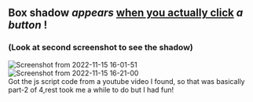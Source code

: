 ## Box shadow *appears* <ins>when you actually click</ins> *a button* !
### (Look at second screenshot to see the shadow)
![Screenshot from 2022-11-15 16-01-51](https://user-images.githubusercontent.com/112589278/201897806-b119f039-c7bb-4645-a6f1-220f427e2d64.png) \
![Screenshot from 2022-11-15 16-21-00](https://user-images.githubusercontent.com/112589278/201902016-352eb745-9954-4d0f-98de-15a71c196ad1.png) \
Got the js script code from a youtube video I found, so that was basically part-2 of 4,rest took me a while to do but I had fun!

